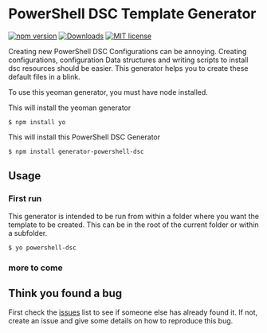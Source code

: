 # PowerShell DSC Template Generator

[![npm version](https://badge.fury.io/js/generator-powershell-dsc.svg)](http://badge.fury.io/js/generator-powershell-dsc.)
[![Downloads](http://img.shields.io/npm/dm/generator-powershell-dsc.svg)](https://npmjs.org/package/generator-powershell-dsc.)
[![MIT license](https://img.shields.io/npm/l/express.svg)](https://github.com/andikrueger/generator-powershell-dsc/blob/master/LICENSE)

Creating new PowerShell DSC Configurations can be annoying. Creating configurations, configuration Data structures and writing scripts to install dsc resources should be easier. This generator helps you to create these default files in a blink.

To use this yeoman generator, you must have node installed.

This will install the yeoman generator

`$ npm install yo`

This will install this PowerShell DSC Generator

`$ npm install generator-powershell-dsc`

## Usage

### First run

This generator is intended to be run from within a folder where you want the template to be created. This can be in the root of the current folder or within a subfolder.

`$ yo powershell-dsc`

### more to come

## Think you found a bug

First check the [issues](https://github.com/andikrueger/azure-naming-conventions/issues) list to see if someone else has already found it. If not, create an issue and give some details on how to reproduce this bug.
